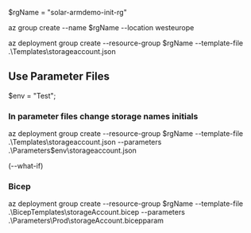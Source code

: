 $rgName = "solar-armdemo-init-rg"


az group create --name $rgName --location westeurope

az deployment group create --resource-group $rgName --template-file .\Templates\storageaccount.json


## Use Parameter Files

$env = "Test";

### In parameter files change storage names initials


az deployment group create --resource-group $rgName --template-file .\Templates\storageaccount.json  --parameters .\Parameters\$env\storageaccount.json 

(--what-if)



### Bicep
az deployment group create --resource-group $rgName --template-file .\BicepTemplates\storageAccount.bicep --parameters .\Parameters\Prod\storageAccount.bicepparam

